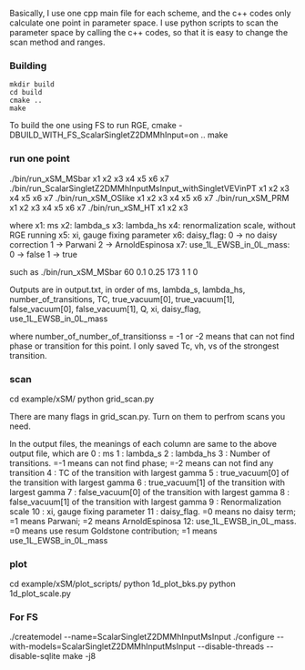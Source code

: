 Basically, I use one cpp main file for each scheme, and the c++ codes only calculate one point in parameter space. I use python scripts to scan the parameter space by calling the c++ codes, so that it is easy to change the scan method and ranges. 

### Building

    mkdir build
    cd build
    cmake ..
    make
    
 To build the one using FS to run RGE, 
    cmake -DBUILD_WITH_FS_ScalarSingletZ2DMMhInput=on ..
    make
    
### run one point

  ./bin/run_xSM_MSbar x1 x2 x3 x4 x5 x6 x7
  ./bin/run_ScalarSingletZ2DMMhInputMsInput_withSingletVEVinPT x1 x2 x3 x4 x5 x6 x7
  ./bin/run_xSM_OSlike x1 x2 x3 x4 x5 x6 x7
  ./bin/run_xSM_PRM x1 x2 x3 x4 x5 x6 x7
  ./bin/run_xSM_HT x1 x2 x3

  where
  x1: ms
  x2: lambda_s
  x3: lambda_hs
  x4: renormalization scale, without RGE running
  x5: xi, gauge fixing parameter
  x6: daisy_flag: 0 -> no daisy correction
                  1 -> Parwani
                  2 -> ArnoldEspinosa
  x7: use_1L_EWSB_in_0L_mass: 0 -> false
                              1 -> true
                       
  
  such as 
  ./bin/run_xSM_MSbar 60 0.1 0.25 173 1 1 0
                       
  Outputs are in output.txt, in order of 
    ms, lambda_s, lambda_hs, number_of_transitions, TC, true_vacuum[0], true_vacuum[1], false_vacuum[0], false_vacuum[1], Q, xi, daisy_flag, use_1L_EWSB_in_0L_mass
  
  where number_of_number_of_transitionss = -1 or -2 means that can not find phase or transition for this point. 
  I only saved Tc, vh, vs of the strongest transition. 
 
 
### scan

  cd example/xSM/
  python grid_scan.py

  There are many flags in grid_scan.py. Turn on them to perfrom scans you need.


  In the output files, the meanings of each column are same to the above output file, which are
    0 : ms 
    1 : lambda_s
    2 : lambda_hs
    3 : Number of transitions. =-1 means can not find phase; =-2 means can not find any transition
    4 : TC of the transition with largest gamma
    5 : true_vacuum[0] of the transition with largest gamma
    6 : true_vacuum[1] of the transition with largest gamma
    7 : false_vacuum[0] of the transition with largest gamma
    8 : false_vacuum[1] of the transition with largest gamma
    9 : Renormalization scale
    10 : xi, gauge fixing parameter
    11 : daisy_flag. =0 means no daisy term; =1 means Parwani; =2 means ArnoldEspinosa
    12: use_1L_EWSB_in_0L_mass. =0 means use resum Goldstone contribution; =1 means use_1L_EWSB_in_0L_mass


### plot

  cd example/xSM/plot_scripts/
  python 1d_plot_bks.py
  python 1d_plot_scale.py
  





### For FS
./createmodel --name=ScalarSingletZ2DMMhInputMsInput
./configure --with-models=ScalarSingletZ2DMMhInputMsInput --disable-threads --disable-sqlite
make -j8
